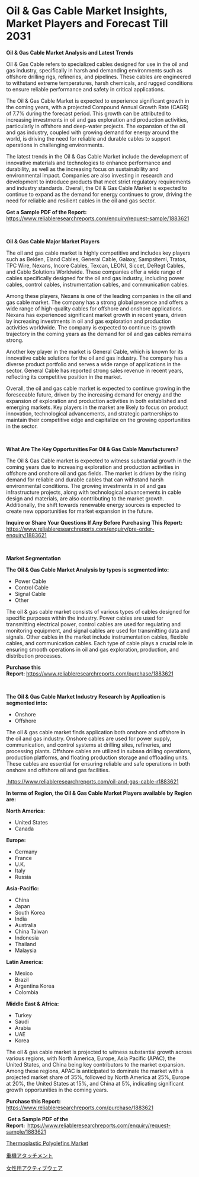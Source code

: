 <p><h1>Oil & Gas Cable Market Insights, Market Players and Forecast Till 2031</h1></p><p><strong>Oil & Gas Cable Market Analysis and Latest Trends</strong></p>
<p><p>Oil & Gas Cable refers to specialized cables designed for use in the oil and gas industry, specifically in harsh and demanding environments such as offshore drilling rigs, refineries, and pipelines. These cables are engineered to withstand extreme temperatures, harsh chemicals, and rugged conditions to ensure reliable performance and safety in critical applications.</p><p>The Oil & Gas Cable Market is expected to experience significant growth in the coming years, with a projected Compound Annual Growth Rate (CAGR) of 7.7% during the forecast period. This growth can be attributed to increasing investments in oil and gas exploration and production activities, particularly in offshore and deep-water projects. The expansion of the oil and gas industry, coupled with growing demand for energy around the world, is driving the need for reliable and durable cables to support operations in challenging environments.</p><p>The latest trends in the Oil & Gas Cable Market include the development of innovative materials and technologies to enhance performance and durability, as well as the increasing focus on sustainability and environmental impact. Companies are also investing in research and development to introduce products that meet strict regulatory requirements and industry standards. Overall, the Oil & Gas Cable Market is expected to continue to expand as the demand for energy continues to grow, driving the need for reliable and resilient cables in the oil and gas sector.</p></p>
<p><strong>Get a Sample PDF of the Report:&nbsp;</strong> <a href="https://www.reliableresearchreports.com/enquiry/request-sample/1883621">https://www.reliableresearchreports.com/enquiry/request-sample/1883621</a></p>
<p>&nbsp;</p>
<p><strong>Oil & Gas Cable Major Market Players</strong></p>
<p><p>The oil and gas cable market is highly competitive and includes key players such as Belden, Eland Cables, General Cable, Galaxy, Sampsitemi, Tratos, TPC Wire, Nexans, Incore Cables, Texcan, LEONI, Siccet, DeRegt Cables, and Cable Solutions Worldwide. These companies offer a wide range of cables specifically designed for the oil and gas industry, including power cables, control cables, instrumentation cables, and communication cables.</p><p>Among these players, Nexans is one of the leading companies in the oil and gas cable market. The company has a strong global presence and offers a wide range of high-quality cables for offshore and onshore applications. Nexans has experienced significant market growth in recent years, driven by increasing investments in oil and gas exploration and production activities worldwide. The company is expected to continue its growth trajectory in the coming years as the demand for oil and gas cables remains strong.</p><p>Another key player in the market is General Cable, which is known for its innovative cable solutions for the oil and gas industry. The company has a diverse product portfolio and serves a wide range of applications in the sector. General Cable has reported strong sales revenue in recent years, reflecting its competitive position in the market.</p><p>Overall, the oil and gas cable market is expected to continue growing in the foreseeable future, driven by the increasing demand for energy and the expansion of exploration and production activities in both established and emerging markets. Key players in the market are likely to focus on product innovation, technological advancements, and strategic partnerships to maintain their competitive edge and capitalize on the growing opportunities in the sector.</p></p>
<p>&nbsp;</p>
<p><strong>What Are The Key Opportunities For Oil & Gas Cable Manufacturers?</strong></p>
<p><p>The Oil & Gas Cable market is expected to witness substantial growth in the coming years due to increasing exploration and production activities in offshore and onshore oil and gas fields. The market is driven by the rising demand for reliable and durable cables that can withstand harsh environmental conditions. The growing investments in oil and gas infrastructure projects, along with technological advancements in cable design and materials, are also contributing to the market growth. Additionally, the shift towards renewable energy sources is expected to create new opportunities for market expansion in the future.</p></p>
<p><strong>Inquire or Share Your Questions If Any Before Purchasing This Report:</strong> <a href="https://www.reliableresearchreports.com/enquiry/pre-order-enquiry/1883621">https://www.reliableresearchreports.com/enquiry/pre-order-enquiry/1883621</a></p>
<p>&nbsp;</p>
<p><strong>Market Segmentation</strong></p>
<p><strong>The Oil & Gas Cable Market Analysis by types is segmented into:</strong></p>
<p><ul><li>Power Cable</li><li>Control Cable</li><li>Signal Cable</li><li>Other</li></ul></p>
<p><p>The oil & gas cable market consists of various types of cables designed for specific purposes within the industry. Power cables are used for transmitting electrical power, control cables are used for regulating and monitoring equipment, and signal cables are used for transmitting data and signals. Other cables in the market include instrumentation cables, flexible cables, and communication cables. Each type of cable plays a crucial role in ensuring smooth operations in oil and gas exploration, production, and distribution processes.</p></p>
<p><strong>Purchase this Report:&nbsp;</strong><a href="https://www.reliableresearchreports.com/purchase/1883621">https://www.reliableresearchreports.com/purchase/1883621</a></p>
<p>&nbsp;</p>
<p><strong>The Oil & Gas Cable Market Industry Research by Application is segmented into:</strong></p>
<p><ul><li>Onshore</li><li>Offshore</li></ul></p>
<p><p>The oil & gas cable market finds application both onshore and offshore in the oil and gas industry. Onshore cables are used for power supply, communication, and control systems at drilling sites, refineries, and processing plants. Offshore cables are utilized in subsea drilling operations, production platforms, and floating production storage and offloading units. These cables are essential for ensuring reliable and safe operations in both onshore and offshore oil and gas facilities.</p></p>
<p><a href="https://www.reliableresearchreports.com/oil-and-gas-cable-r1883621">&nbsp;https://www.reliableresearchreports.com/oil-and-gas-cable-r1883621</a></p>
<p><strong>In terms of Region, the Oil & Gas Cable Market Players available by Region are:</strong></p>
<p>
    <p> <strong> North America: </strong>
        <ul>
            <li>United States</li>
            <li>Canada</li>
        </ul>
        </p> 
    <p> <strong> Europe: </strong>
        <ul>
            <li>Germany</li>
            <li>France</li>
            <li>U.K.</li>
            <li>Italy</li>
            <li>Russia</li>
        </ul>
        </p> 
    <p> <strong> Asia-Pacific: </strong>
        <ul>
            <li>China</li>
            <li>Japan</li>
            <li>South Korea</li>
            <li>India</li>
            <li>Australia</li>
            <li>China Taiwan</li>
            <li>Indonesia</li>
            <li>Thailand</li>
            <li>Malaysia</li>
        </ul>
        </p> 
    <p> <strong> Latin America: </strong>
        <ul>
            <li>Mexico</li>
            <li>Brazil</li>
            <li>Argentina Korea</li>
            <li>Colombia</li>
        </ul>
        </p> 
    <p> <strong> Middle East & Africa: </strong>
        <ul>
            <li>Turkey</li>
            <li>Saudi</li>
            <li>Arabia</li>
            <li>UAE</li>
            <li>Korea</li>
        </ul>
    </p>
    </p>
<p><p>The oil & gas cable market is projected to witness substantial growth across various regions, with North America, Europe, Asia Pacific (APAC), the United States, and China being key contributors to the market expansion. Among these regions, APAC is anticipated to dominate the market with a projected market share of 35%, followed by North America at 25%, Europe at 20%, the United States at 15%, and China at 5%, indicating significant growth opportunities in the coming years.</p></p>
<p><strong>Purchase this Report: </strong><a href="https://www.reliableresearchreports.com/purchase/1883621">https://www.reliableresearchreports.com/purchase/1883621</a></p>
<p>&nbsp;<strong>Get a Sample PDF of the Report:&nbsp;&nbsp;</strong><a href="https://www.reliableresearchreports.com/enquiry/request-sample/1883621">https://www.reliableresearchreports.com/enquiry/request-sample/1883621</a></p>
<p><strong></strong></p>
<p><p><a href="https://natural-crush-b99.notion.site/Thermoplastic-Polyolefins-Market-Research-Report-Forecasted-for-Period-from-2024-2031-by-Market-T-3d147c4e6d4543abb4fc0441cfcfa9ee">Thermoplastic Polyolefins Market</a></p><p><a href="https://medium.com/@jordymiller39/%E9%87%8D%E6%A9%9F%E5%99%A8%E3%82%A2%E3%82%BF%E3%83%83%E3%83%81%E3%83%A1%E3%83%B3%E3%83%88%E5%B8%82%E5%A0%B4%E5%B1%95%E6%9C%9B-%E7%94%A3%E6%A5%AD%E6%A6%82%E8%A6%81%E3%81%A8%E4%BA%88%E6%B8%AC-2024%E5%B9%B4%E3%81%8B%E3%82%892031%E5%B9%B4-33fa530ea42f">重機アタッチメント</a></p><p><a href="https://medium.com/@mad.jake/%E5%A5%B3%E6%80%A7%E3%81%AE%E3%82%B9%E3%83%9D%E3%83%BC%E3%83%84%E3%82%A6%E3%82%A7%E3%82%A2%E5%B8%82%E5%A0%B4%E5%B1%95%E6%9C%9B-%E7%94%A3%E6%A5%AD%E3%81%AE%E6%A6%82%E8%A6%81%E3%81%A8%E4%BA%88%E6%B8%AC-2024%E5%B9%B4%E3%81%8B%E3%82%892031%E5%B9%B4-4125b2757d0e">女性用アクティブウェア</a></p></p>